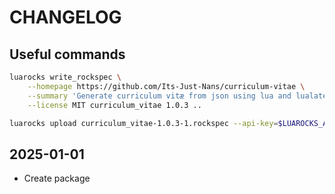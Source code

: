 # CHANGELOG

## Useful commands

```sh
luarocks write_rockspec \
    --homepage https://github.com/Its-Just-Nans/curriculum-vitae \
    --summary 'Generate curriculum vitæ from json using lua and lualatex.' \
    --license MIT curriculum_vitae 1.0.3 ..

luarocks upload curriculum_vitae-1.0.3-1.rockspec --api-key=$LUAROCKS_API_KEY
```

## 2025-01-01

- Create package
